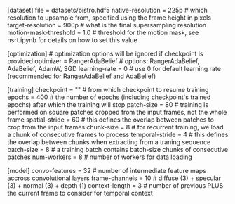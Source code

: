 [dataset]
file = datasets/bistro.hdf5
native-resolution = 225p     # which resolution to upsample from, specified using the frame height in pixels
target-resolution = 900p     # what is the final supersampling resolution
motion-mask-threshold = 1.0  # threshold for the motion mask, see nsrt.ipynb for details on how to set this value

[optimization]               # optimization options will be ignored if checkpoint is provided
optimizer = RangerAdaBelief  # options: RangerAdaBelief, AdaBelief, AdamW, SGD
learning-rate = 0            # use 0 for default learning rate (recommended for RangerAdaBelief and AdaBelief)

[training]
checkpoint = ""       # from which checkpoint to resume training
epochs = 400          # the number of epochs (including checkpoint's trained epochs) after which the training will stop
patch-size = 80       # training is performed on square patches cropped from the input frames, not the whole frame
spatial-stride = 60   # this defines the overlap between patches to crop from the input frames
chunk-size = 8        # for recurrent training, we load a chunk of consecutive frames to process
temporal-stride = 4   # this defines the overlap between chunks when extracting from a traning sequence
batch-size = 8        # a training batch contains batch-size chunks of consecutive patches
num-workers = 8       # number of workers for data loading

[model]
convo-features = 32   # number of intermediate feature maps accross convolutional layers
frame-channels = 10   # diffuse (3) + specular (3) + normal (3) + depth (1)
context-length = 3    # number of previous PLUS the current frame to consider for temporal context